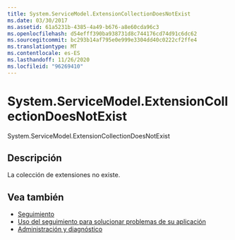 ```yaml
---
title: System.ServiceModel.ExtensionCollectionDoesNotExist
ms.date: 03/30/2017
ms.assetid: 61a5231b-4385-4a49-b676-a8e60cda96c3
ms.openlocfilehash: d54efff390ba938731d8c744176cd74d91c6dc62
ms.sourcegitcommit: bc293b14af795e0e999e3304dd40c0222cf2ffe4
ms.translationtype: MT
ms.contentlocale: es-ES
ms.lasthandoff: 11/26/2020
ms.locfileid: "96269410"
---
```

# <a name="systemservicemodelextensioncollectiondoesnotexist"></a>System.ServiceModel.ExtensionCollectionDoesNotExist

System.ServiceModel.ExtensionCollectionDoesNotExist  
  
## <a name="description"></a>Descripción  

 La colección de extensiones no existe.  
  
## <a name="see-also"></a>Vea también

- [Seguimiento](index.md)
- [Uso del seguimiento para solucionar problemas de su aplicación](using-tracing-to-troubleshoot-your-application.md)
- [Administración y diagnóstico](../index.md)
